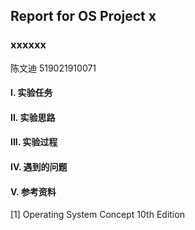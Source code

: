 ## Report for OS Project x

### xxxxxx

陈文迪 519021910071

#### I. 实验任务

#### II. 实验思路

#### III. 实验过程

#### IV. 遇到的问题

#### V. 参考资料

[1] Operating System Concept 10th Edition

